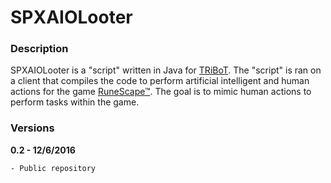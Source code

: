 # SPXAIOLooter

### Description
SPXAIOLooter is a "script" written in Java for [TRiBoT](http://tribot.com). The "script" is ran on a client that compiles the code to perform
artificial intelligent and human actions for the game [RuneScape™](http://runescape.com). The goal is to mimic human actions to perform tasks within
the game.

### Versions
**0.2 - 12/6/2016**
```sh
- Public repository
```
